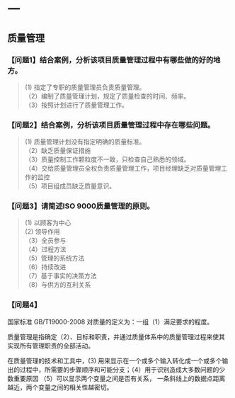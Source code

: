 # 一

## 质量管理

### 【问题1】结合案例，分析该项目质量管理过程中有哪些做的好的地方。

> (1) 指定了专职的质量管理员负责质量管理。  
> （2）编制了质量管理计划，规定了质量检查的时间、频率。  
> （3）按照计划进行了质量管理工作。  

### 【问题2】结合案例，分析该项目质量管理过程中存在哪些问题。
> (1) 质量管理计划没有指定明确的质量标准。  
> （2）缺乏质量保证措施  
> （3）质量控制工作颗粒度不一致，只检查自己熟悉的领域。  
> （4）交给质量管理员全权负责质量管理工作，项目经理缺乏对质量管理工作的监控  
> （5）项目组成员缺乏质量意识。  

### 【问题3】请简述ISO 9000质量管理的原则。
> (1) 以顾客为中心  
> (2) 领导作用  
> （3）全员参与  
> （4）过程方法  
> （5）管理的系统方法  
> （6）持续改进  
> （7）基于事实的决策方法  
> （8）与供方的互利关系  


### 【问题4】

国家标准 GB/T19000-2008 对质量的定义为：一组（1）满足要求的程度。  

质量管理是指确定（2）、目标和职责，并通过质量体系中的质量管理过程来使其实现所有管理职责的全部活动。  

在质量管理的技术和工具中，(3) 用来显示在一个或多个输入转化成一个或多个输出的过程中，所需要的步骤顺序和可能分支；（4）用于识别造成大多数问题的少数重要原因 （5）可以显示两个变量之间是否有关系，
一条斜线上的数据点距离越近，两个变量之间的相关性越密切。  
